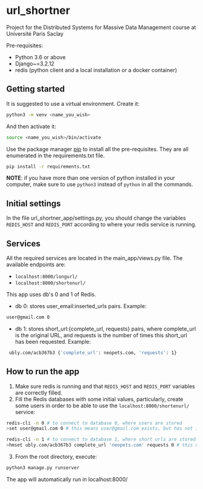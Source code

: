 # url_shortner
Project for the Distributed Systems for Massive Data Management course at Université Paris Saclay

Pre-requisites:
- Python 3.6 or above
- Django~=3.2.12
- redis (python client and a local installation or a docker container)

## Getting started
It is suggested to use a virtual environment. 
Create it:
```bash
python3 -m venv <name_you_wish>
```
And then activate it:
```bash
source <name_you_wish>/bin/activate
```
Use the package manager [pip](https://pip.pypa.io/en/stable/) to install all the pre-requisites. They are all enumerated in the requirements.txt file.
```bash
pip install -r requirements.txt
```
**NOTE**: if you have more than one version of python installed in your computer, make sure to use `python3` instead of `python` in all the commands. 

## Initial settings
In the file url_shortner_app/settings.py, you should change the variables
`REDIS_HOST` and `REDIS_PORT` according to where your redis service is running.

## Services
All the required services are located in the main_app/views.py file.
The available endpoints are:
- `localhost:8000/longurl/`
- `localhost:8000/shortenurl/`

This app uses db's 0 and 1 of Redis. 
- db 0: stores user_email:inserted_urls pairs. Example:
```bash
user@gmail.com 0
```
- db 1: stores short_url:{complete_url, requests} pairs, where complete_url is the original URL, and requests is the number of times this short_url has been requested. Example:
```bash
 ubly.com/acb367b3 {'complete_url': neopets.com, 'requests': 1}
```


## How to run the app
1. Make sure redis is running and that `REDIS_HOST` and `REDIS_PORT` variables are correctly filled.
2. Fill the Redis databases with some initial values, particularly, create some users in order to be able to use the `localhost:8000/shortenurl/` service:
```bash
redis-cli -n 0 # to connect to database 0, where users are stored
>set user@gmail.com 0 # this means user@gmail.com exists, but has not insertened any short url
```

```bash
redis-cli -n 1 # to connect to database 1, where short urls are stored
>hmset ubly.com/acb367b3 complete_url 'neopets.com' requests 0 # this means user@gmail.com exists, but has not insertened any short url
```

3. From the root directory, execute:
```bash
python3 manage.py runserver
```
The app will automatically run in localhost:8000/

